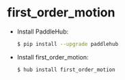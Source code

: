 # first_order_motion
* Install PaddleHub: 

    ```bash
    $ pip install --upgrade paddlehub
    ```

* Install first_order_motion: 

    ```bash
    $ hub install first_order_motion
    ```
